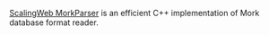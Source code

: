 [ScalingWeb MorkParser](http://www.scalingweb.com) is an efficient C++ implementation of Mork database format reader.